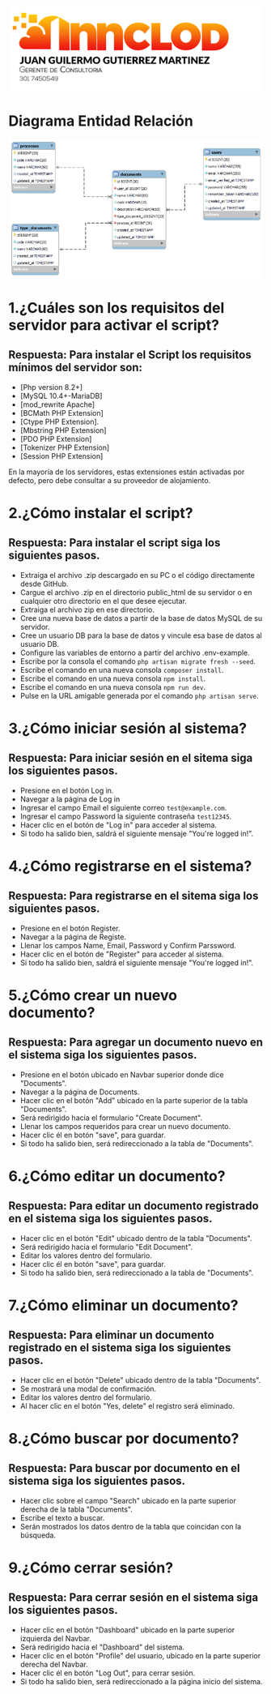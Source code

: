 <!-- <p align="center"><a href="https://laravel.com" target="_blank"><img src="https://raw.githubusercontent.com/laravel/art/master/logo-lockup/5%20SVG/2%20CMYK/1%20Full%20Color/laravel-logolockup-cmyk-red.svg" width="400" alt="Laravel Logo"></a></p>

<p align="center">
<a href="https://github.com/laravel/framework/actions"><img src="https://github.com/laravel/framework/workflows/tests/badge.svg" alt="Build Status"></a>
<a href="https://packagist.org/packages/laravel/framework"><img src="https://img.shields.io/packagist/dt/laravel/framework" alt="Total Downloads"></a>
<a href="https://packagist.org/packages/laravel/framework"><img src="https://img.shields.io/packagist/v/laravel/framework" alt="Latest Stable Version"></a>
<a href="https://packagist.org/packages/laravel/framework"><img src="https://img.shields.io/packagist/l/laravel/framework" alt="License"></a>
</p> -->

![Logo Innclod](public/images/logo_innclod.png)
# Diagrama Entidad Relación
![Texto alternativo](public/images/innclod_db.png)

# 1.¿Cuáles son los requisitos del servidor para activar el script?
## Respuesta: Para instalar el Script los requisitos mínimos del servidor son:

- [Php version 8.2+]
- [MySQL 10.4+-MariaDB]
- [mod_rewrite Apache]
- [BCMath PHP Extension]
- [Ctype PHP Extension].
- [Mbstring PHP Extension]
- [PDO PHP Extension]
- [Tokenizer PHP Extension]
- [Session PHP Extension]

En la mayoría de los servidores, estas extensiones están activadas por defecto, pero debe consultar a su proveedor de alojamiento.

# 2.¿Cómo instalar el script?
## Respuesta: Para instalar el script siga los siguientes pasos.

- Extraiga el archivo .zip descargado en su PC o el código directamente desde GitHub.
- Cargue el archivo .zip en el directorio public_html de su servidor o en cualquier otro directorio en el que desee ejecutar.
- Extraiga el archivo zip en ese directorio.
- Cree una nueva base de datos a partir de la base de datos MySQL de su servidor.
- Cree un usuario DB para la base de datos y vincule esa base de datos al usuario DB.
- Configure las variables de entorno a partir del archivo .env-example.
- Escribe por la consola el comando `php artisan migrate fresh --seed`.
- Escribe el comando en una nueva consola `composer install`.
- Escribe el comando en una nueva consola `npm install`.
- Escribe el comando en una nueva consola `npm run dev`.
- Pulse en la URL amigable generada por el comando `php artisan serve`.
# 3.¿Cómo iniciar sesión al sistema?
## Respuesta: Para iniciar sesión en el sitema siga los siguientes pasos.

- Presione en el botón Log in.
- Navegar a la página de Log in
- Ingresar el campo Email el siguiente correo `test@example.com`.
- Ingresar el campo Password la siguiente contraseña `test12345`.
- Hacer clic en el botón de "Log in" para acceder al sistema.
- Si todo ha salido bien, saldrá el siguiente mensaje "You're logged in!".
# 4.¿Cómo registrarse en el sistema?
## Respuesta: Para registrarse en el sitema siga los siguientes pasos.

- Presione en el botón Register.
- Navegar a la página de Registe.
- Llenar los campos Name, Email, Password y Confirm Parssword.
- Hacer clic en el botón de "Register" para acceder al sistema.
- Si todo ha salido bien, saldrá el siguiente mensaje "You're logged in!".
# 5.¿Cómo crear un nuevo documento?
## Respuesta: Para agregar un documento nuevo en el sistema siga los siguientes pasos.

- Presione en el botón ubicado en Navbar superior donde dice "Documents".
- Navegar a la página de Documents.
- Hacer clic en el botón "Add" ubicado en la parte superior de la tabla "Documents".
- Será redirigido hacia el formulario "Create Document".
- Llenar los campos requeridos para crear un nuevo documento.
- Hacer clic él en botón "save", para guardar.
- Si todo ha salido bien, será redireccionado a la tabla de "Documents".
# 6.¿Cómo editar un documento?
## Respuesta: Para editar un documento registrado en el sistema siga los siguientes pasos.

- Hacer clic en el botón "Edit" ubicado dentro de la tabla "Documents".
- Será redirigido hacia el formulario "Edit Document".
- Editar los valores dentro del formulario.
- Hacer clic él en botón "save", para guardar.
- Si todo ha salido bien, será redireccionado a la tabla de "Documents".
# 7.¿Cómo eliminar un documento?
## Respuesta: Para eliminar un documento registrado en el sistema siga los siguientes pasos.

- Hacer clic en el botón "Delete" ubicado dentro de la tabla "Documents".
- Se mostrará una modal de confirmación.
- Editar los valores dentro del formulario.
- Al hacer clic en el botón "Yes, delete" el registro será eliminado.
# 8.¿Cómo buscar por documento?
## Respuesta: Para buscar por documento en el sistema siga los siguientes pasos.

- Hacer clic sobre el campo "Search" ubicado en la parte superior derecha de la tabla "Documents".
- Escribe el texto a buscar.
- Serán mostrados los datos dentro de la tabla que coincidan con la búsqueda.
# 9.¿Cómo cerrar sesión?
## Respuesta: Para cerrar sesión en el sistema siga los siguientes pasos.

- Hacer clic en el botón "Dashboard" ubicado en la parte superior izquierda del Navbar.
- Será redirigido hacia el "Dashboard" del sistema.
- Hacer clic en el botón "Profile" del usuario, ubicado en la parte superior derecha del Navbar.
- Hacer clic él en botón "Log Out", para cerrar sesión.
- Si todo ha salido bien, será redireccionado a la página inicio del sistema.